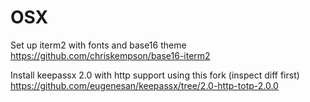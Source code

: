 # OSX

Set up iterm2 with fonts and base16 theme https://github.com/chriskempson/base16-iterm2

Install keepassx 2.0 with http support using this fork (inspect diff first)
https://github.com/eugenesan/keepassx/tree/2.0-http-totp-2.0.0
